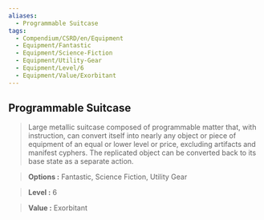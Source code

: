 ```yaml
---
aliases:
  - Programmable Suitcase
tags:
  - Compendium/CSRD/en/Equipment
  - Equipment/Fantastic
  - Equipment/Science-Fiction
  - Equipment/Utility-Gear
  - Equipment/Level/6
  - Equipment/Value/Exorbitant
---
```

    
      
## Programmable Suitcase      
      
>Large metallic suitcase composed of programmable matter that, with instruction, can convert itself into nearly any object or piece of equipment of an equal or lower level or price, excluding artifacts and manifest cyphers. The replicated object can be converted back to its base state as a separate action.      
> **Options :** Fantastic, Science Fiction, Utility Gear      
> **Level :** 6      
> **Value :** Exorbitant